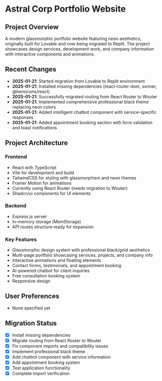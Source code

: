# Astral Corp Portfolio Website

## Project Overview
A modern glassmorphic portfolio website featuring neon aesthetics, originally built for Lovable and now being migrated to Replit. The project showcases design services, development work, and company information with interactive components and animations.

## Recent Changes
- **2025-01-21**: Started migration from Lovable to Replit environment
- **2025-01-21**: Installed missing dependencies (react-router-dom, sonner, @heroicons/react)
- **2025-01-21**: Successfully migrated routing from React Router to Wouter
- **2025-01-21**: Implemented comprehensive professional black theme replacing neon colors
- **2025-01-21**: Added intelligent chatbot component with service-specific responses
- **2025-01-21**: Added appointment booking section with form validation and toast notifications

## Project Architecture
### Frontend
- React with TypeScript
- Vite for development and build
- TailwindCSS for styling with glassmorphism and neon themes
- Framer Motion for animations
- Currently using React Router (needs migration to Wouter)
- Shadcn/ui components for UI elements

### Backend
- Express.js server
- In-memory storage (MemStorage)
- API routes structure ready for expansion

### Key Features
- Glassmorphic design system with professional black/gold aesthetics
- Multi-page portfolio showcasing services, projects, and company info
- Interactive animations and floating elements
- Contact forms, testimonials, and appointment booking
- AI-powered chatbot for client inquiries
- Free consultation booking system
- Responsive design

## User Preferences
- None specified yet

## Migration Status
- [x] Install missing dependencies
- [x] Migrate routing from React Router to Wouter  
- [x] Fix component imports and compatibility issues
- [x] Implement professional black theme
- [x] Add chatbot component with service information
- [x] Add appointment booking system
- [x] Test application functionality
- [x] Complete import verification